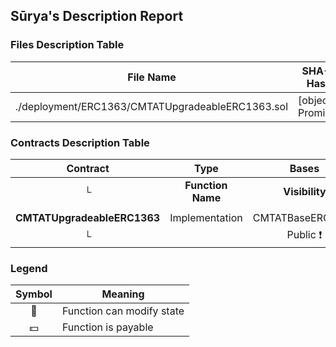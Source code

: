## Sūrya's Description Report

### Files Description Table


|  File Name  |  SHA-1 Hash  |
|-------------|--------------|
| ./deployment/ERC1363/CMTATUpgradeableERC1363.sol | [object Promise] |


### Contracts Description Table


|  Contract  |         Type        |       Bases      |                  |                 |
|:----------:|:-------------------:|:----------------:|:----------------:|:---------------:|
|     └      |  **Function Name**  |  **Visibility**  |  **Mutability**  |  **Modifiers**  |
||||||
| **CMTATUpgradeableERC1363** | Implementation | CMTATBaseERC1363 |||
| └ | <Constructor> | Public ❗️ | 🛑  | ERC2771Module |


### Legend

|  Symbol  |  Meaning  |
|:--------:|-----------|
|    🛑    | Function can modify state |
|    💵    | Function is payable |
